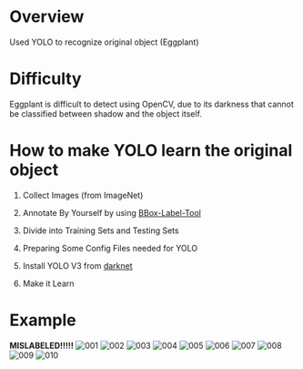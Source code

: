 # Overview
Used YOLO to recognize original object (Eggplant)

# Difficulty
Eggplant is difficult to detect using OpenCV,
due to its darkness that cannot be classified between shadow and the object itself.

# How to make YOLO learn the original object
1. Collect Images (from ImageNet)
2. Annotate By Yourself by using [BBox-Label-Tool](https://github.com/puzzledqs/BBox-Label-Tool)
3. Divide into Training Sets and Testing Sets
4. Preparing Some Config Files needed for YOLO

5. Install YOLO V3 from [darknet](https://pjreddie.com/darknet/yolo/)
6. Make it Learn

# Example
**MISLABELED!!!!!** 
![001](https://user-images.githubusercontent.com/11141442/44155797-31e9c51e-a0e9-11e8-929f-a511a153a6bf.png)
![002](https://user-images.githubusercontent.com/11141442/44155798-327fba24-a0e9-11e8-9361-dc0561a0677c.png)
![003](https://user-images.githubusercontent.com/11141442/44155799-32c0e166-a0e9-11e8-8203-ff68b0f31232.png)
![004](https://user-images.githubusercontent.com/11141442/44155800-3339c7e8-a0e9-11e8-8144-7d7feb7b6502.png)
![005](https://user-images.githubusercontent.com/11141442/44155802-33a17fbe-a0e9-11e8-9afb-275967256b6a.png)
![006](https://user-images.githubusercontent.com/11141442/44155805-346f185c-a0e9-11e8-852b-bf887b0a0b34.png)
![007](https://user-images.githubusercontent.com/11141442/44155807-353e7c8c-a0e9-11e8-8d7d-f743b5a82782.png)
![008](https://user-images.githubusercontent.com/11141442/44155808-35ae0020-a0e9-11e8-847f-7ca069d4fd92.png)
![009](https://user-images.githubusercontent.com/11141442/44155809-35fe2f00-a0e9-11e8-8d5e-96c3d4d44149.png)
![010](https://user-images.githubusercontent.com/11141442/44155811-36ac9414-a0e9-11e8-9c67-0ff8a838ce9f.png)
